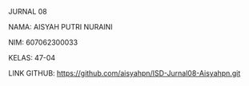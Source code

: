 JURNAL 08

NAMA: AISYAH PUTRI NURAINI

NIM: 607062300033

KELAS: 47-04

LINK GITHUB: https://github.com/aisyahpn/ISD-Jurnal08-Aisyahpn.git